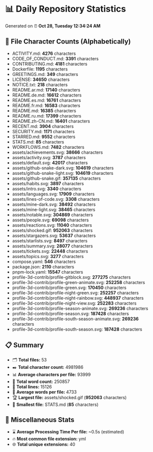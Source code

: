 # 📊 Daily Repository Statistics
Generated on ⏰ **Oct 28, Tuesday 12:34:24 AM**

## 📂 File Character Counts (Alphabetically)
- ACTIVITY.md: **4276** characters
- CODE_OF_CONDUCT.md: **3391** characters
- CONTRIBUTING.md: **4181** characters
- Dockerfile: **1195** characters
- GREETINGS.md: **349** characters
- LICENSE: **34650** characters
- NOTICE.txt: **218** characters
- README.ar.md: **17140** characters
- README.de.md: **16612** characters
- README.es.md: **16761** characters
- README.fr.md: **16583** characters
- README.md: **16385** characters
- README.ru.md: **17399** characters
- README.zh-CN.md: **16401** characters
- RECENT.md: **3904** characters
- SECURITY.md: **1171** characters
- STARRED.md: **9552** characters
- STATS.md: **85** characters
- WORKFLOWS.md: **7482** characters
- assets/achievements.svg: **38666** characters
- assets/activity.svg: **3787** characters
- assets/default.svg: **42017** characters
- assets/github-snake-dark.svg: **104619** characters
- assets/github-snake-light.svg: **104619** characters
- assets/github-snake.gif: **357135** characters
- assets/habits.svg: **3897** characters
- assets/intro.svg: **3340** characters
- assets/languages.svg: **17909** characters
- assets/lines-of-code.svg: **3308** characters
- assets/mine-dark.svg: **38492** characters
- assets/mine-light.svg: **38465** characters
- assets/notable.svg: **304869** characters
- assets/people.svg: **69098** characters
- assets/reactions.svg: **11040** characters
- assets/shocked.gif: **952063** characters
- assets/stargazers.svg: **53637** characters
- assets/starlists.svg: **8497** characters
- assets/summary.svg: **28077** characters
- assets/tickets.svg: **22448** characters
- assets/topics.svg: **3277** characters
- compose.yaml: **546** characters
- package.json: **2110** characters
- pnpm-lock.yaml: **15547** characters
- profile-3d-contrib/profile-gitblock.svg: **277275** characters
- profile-3d-contrib/profile-green-animate.svg: **252258** characters
- profile-3d-contrib/profile-green.svg: **170450** characters
- profile-3d-contrib/profile-night-green.svg: **252257** characters
- profile-3d-contrib/profile-night-rainbow.svg: **448937** characters
- profile-3d-contrib/profile-night-view.svg: **252283** characters
- profile-3d-contrib/profile-season-animate.svg: **269236** characters
- profile-3d-contrib/profile-season.svg: **187428** characters
- profile-3d-contrib/profile-south-season-animate.svg: **269236** characters
- profile-3d-contrib/profile-south-season.svg: **187428** characters

## 📋 Summary
- 🗂️ **Total files:** 53
- ✒️ **Total character count:** 4981986
- 📊 **Average characters per file:** 93999
- 📝 **Total word count:** 250857
- 🧾 **Total lines:** 15126
- 📐 **Average words per file:** 4733
- 🏆 **Largest file:** assets/shocked.gif (**952063** characters)
- 🥉 **Smallest file:** STATS.md (**85** characters)

## 🌟 Miscellaneous Stats
- ⌛ **Average Processing Time Per file:** ~0.5s (estimated)
- 🔥 **Most common file extension:** yml
- 🌐 **Total unique extensions:** 40
